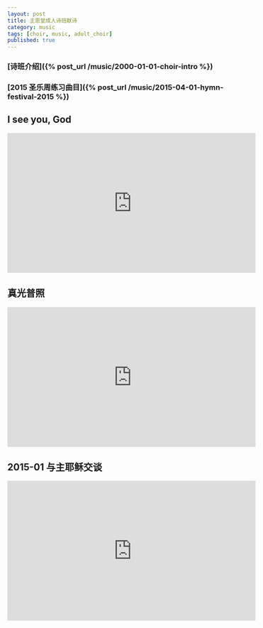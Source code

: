 ```yaml
---
layout: post
title: 主恩堂成人诗班献诗
category: music
tags: [choir, music, adult_choir]
published: true
---
```


### [诗班介绍]({% post_url /music/2000-01-01-choir-intro %}) ###

### [2015 圣乐周练习曲目]({% post_url /music/2015-04-01-hymn-festival-2015 %}) ###

I see you, God
----------------

<iframe width="560" height="315"
src="https://www.youtube.com/embed/f5-Fhh4IjgQ" frameborder="0"
allowfullscreen></iframe>

真光普照
-----------

<iframe width="560" height="315"
src="https://www.youtube.com/embed/Dip4S37Zb6c" frameborder="0"
allowfullscreen></iframe>


2015-01 与主耶稣交谈 
------------------------
<iframe width="560" height="315" src="https://www.youtube.com/embed/iIpWhRAMrLI" frameborder="0" allowfullscreen></iframe>
